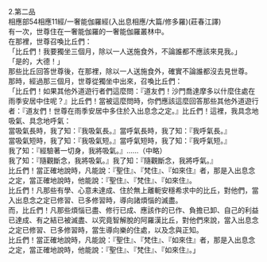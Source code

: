 2.第二品  
相應部54相應11經/一奢能伽羅經(入出息相應/大篇/修多羅)(莊春江譯)  
有一次，世尊住在一奢能伽羅的一奢能伽羅叢林中。  
在那裡，世尊召喚比丘們：  
「比丘們！我要獨坐三個月，除以一人送施食外，不論誰都不應該來見我。」  
「是的，大德！」  
那些比丘回答世尊後，在那裡，除以一人送施食外，確實不論誰都沒去見世尊。  
那時，經過那三個月，世尊從獨坐中出來，召喚比丘們：  
「比丘們！如果其他外道遊行者們這麼問：『道友們！沙門喬達摩多以什麼住處在雨季安居中住呢？』比丘們！當被這麼問時，你們應該這麼回答那些其他外道遊行者：『道友們！世尊在雨季安居中多住於入出息念之定。』比丘們！這裡，我具念地吸氣、具念地呼氣：  
當吸氣長時，我了知：『我吸氣長。』當呼氣長時，我了知：『我呼氣長。』  
當吸氣短時，我了知：『我吸氣短。』當呼氣短時，我了知：『我呼氣短。』  
我了知：『經驗著一切身，我將吸氣。』……（中略）  
我了知：『隨觀斷念，我將吸氣。』我了知：『隨觀斷念，我將呼氣。』  
比丘們！當正確地說時，凡能說：『聖住』、『梵住』、『如來住』者，那是入出息念之定，當正確地說時，他能說：『聖住』、『梵住』、『如來住』。  
比丘們！凡那些有學、心意未達成、住於無上離軛安穩希求中的比丘，對他們，當入出息念之定已修習、已多修習時，導向諸煩惱的滅盡。  
而，比丘們！凡那些煩惱已盡、修行已成、應該作的已作、負擔已卸、自己的利益已達成、有之結已被滅盡、以究竟智解脫的阿羅漢比丘，對他們來說，當入出息念之定已修習、已多修習時，當生導向樂的住處，以及念與正知。  
比丘們！當正確地說時，凡能說：『聖住』、『梵住』、『如來住』者，那是入出息念之定，當正確地說時，他能說：『聖住』、『梵住』、『如來住』。」  
  
  

